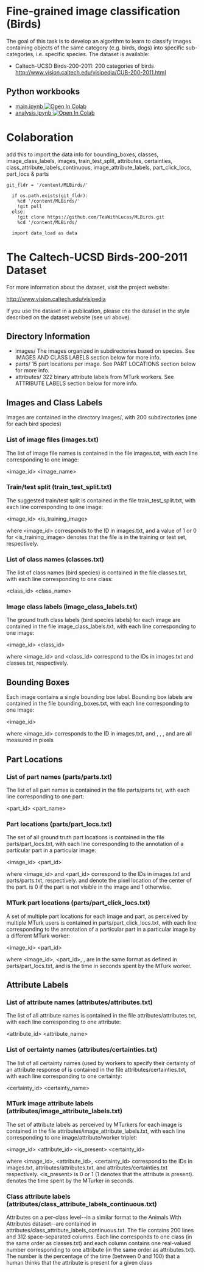 # Fine-grained image classification (Birds)
The goal of this task is to develop an algorithm to learn to classify images containing objects of the same category (e.g. birds, dogs) into specific sub-categories, i.e. specific species. The dataset is available:
* Caltech-UCSD Birds-200-2011:  200 categories of birds http://www.vision.caltech.edu/visipedia/CUB-200-2011.html

## Python workbooks
* [main.ipynb ![Open In Colab](https://colab.research.google.com/assets/colab-badge.svg)](https://colab.research.google.com/github/TeaWithLucas/MLBirds/blob/main/main.ipynb)
* [analysis.ipynb ![Open In Colab](https://colab.research.google.com/assets/colab-badge.svg)](https://colab.research.google.com/github/TeaWithLucas/MLBirds/blob/main/analysis.ipynb)

# Colaboration

add this to import the data info for bounding_boxes, classes, image_class_labels, images, train_test_split, attributes, certainties, class_attribute_labels_continuous, image_attribute_labels, part_click_locs, part_locs & parts

```
git_fldr = '/content/MLBirds/'
  
  if os.path.exists(git_fldr):
    %cd '/content/MLBirds/'
    !git pull
  else:
    !git clone https://github.com/TeaWithLucas/MLBirds.git
    %cd '/content/MLBirds/
    
  import data_load as data
```

# The Caltech-UCSD Birds-200-2011 Dataset

For more information about the dataset, visit the project website:

  http://www.vision.caltech.edu/visipedia

If you use the dataset in a publication, please cite the dataset in
the style described on the dataset website (see url above).

## Directory Information

- images/
    The images organized in subdirectories based on species. See 
    IMAGES AND CLASS LABELS section below for more info.
- parts/
    15 part locations per image. See PART LOCATIONS section below 
    for more info.
- attributes/
    322 binary attribute labels from MTurk workers. See ATTRIBUTE LABELS 
    section below for more info.



## Images and Class Labels
Images are contained in the directory images/, with 200 subdirectories (one for each bird species)

###  List of image files (images.txt)
The list of image file names is contained in the file images.txt, with each line corresponding to one image:

<image_id> <image_name>


### Train/test split (train_test_split.txt)
The suggested train/test split is contained in the file train_test_split.txt, with each line corresponding to one image:

<image_id> <is_training_image>

where <image_id> corresponds to the ID in images.txt, and a value of 1 or 0 for <is_training_image> denotes that the file is in the training or test set, respectively.


### List of class names (classes.txt)
The list of class names (bird species) is contained in the file classes.txt, with each line corresponding to one class:

<class_id> <class_name>


### Image class labels (image_class_labels.txt)
The ground truth class labels (bird species labels) for each image are contained in the file image_class_labels.txt, with each line corresponding to one image:

<image_id> <class_id>

where <image_id> and <class_id> correspond to the IDs in images.txt and classes.txt, respectively.

## Bounding Boxes

Each image contains a single bounding box label.  Bounding box labels are contained in the file bounding_boxes.txt, with each line corresponding to one image:

<image_id> <x> <y> <width> <height>

where <image_id> corresponds to the ID in images.txt, and <x>, <y>, <width>, and <height> are all measured in pixels


## Part Locations

### List of part names (parts/parts.txt)
The list of all part names is contained in the file parts/parts.txt, with each line corresponding to one part:

<part_id> <part_name>


###  Part locations (parts/part_locs.txt)
The set of all ground truth part locations is contained in the file parts/part_locs.txt, with each line corresponding to the annotation of a particular part in a particular image:

<image_id> <part_id> <x> <y> <visible>

where <image_id> and <part_id> correspond to the IDs in images.txt and parts/parts.txt, respectively.  <x> and <y> denote the pixel location of the center of the part.  <visible> is 0 if the part is not visible in the image and 1 otherwise.


### MTurk part locations (parts/part_click_locs.txt)
A set of multiple part locations for each image and part, as perceived by multiple MTurk users is contained in parts/part_click_locs.txt, with each line corresponding to the annotation of a particular part in a particular image by a different MTurk worker:

<image_id> <part_id> <x> <y> <visible> <time>

where <image_id>, <part_id>, <x>, <y> are in the same format as defined in parts/part_locs.txt, and <time> is the time in seconds spent by the MTurk worker.

## Attribute Labels

### List of attribute names (attributes/attributes.txt)
The list of all attribute names is contained in the file attributes/attributes.txt, with each line corresponding to one attribute:

<attribute_id> <attribute_name>


### List of certainty names (attributes/certainties.txt)
The list of all certainty names (used by workers to specify their certainty of an attribute response of is contained in the file attributes/certainties.txt, with each line corresponding to one certainty:

<certainty_id> <certainty_name>

###  MTurk image attribute labels (attributes/image_attribute_labels.txt)
The set of attribute labels as perceived by MTurkers for each image is contained in the file attributes/image_attribute_labels.txt, with each line corresponding to one image/attribute/worker triplet:

<image_id> <attribute_id> <is_present> <certainty_id> <time>

where <image_id>, <attribute_id>, <certainty_id> correspond to the IDs in images.txt, attributes/attributes.txt, and attributes/certainties.txt respectively.  <is_present> is 0 or 1 (1 denotes that the attribute is present).  <time> denotes the time spent by the MTurker in seconds.

### Class attribute labels (attributes/class_attribute_labels_continuous.txt) 
Attributes on a per-class level--in a similar format to the Animals With Attributes dataset--are contained in attributes/class_attribute_labels_continuous.txt.  The file contains 200 lines and 312 space-separated columns.  Each line corresponds to one class (in the same order as classes.txt) and each column contains one real-valued number corresponding to one attribute (in the same order as attributes.txt).  The number is the percentage of the time (between 0 and 100) that a human thinks that the attribute is present for a given class

